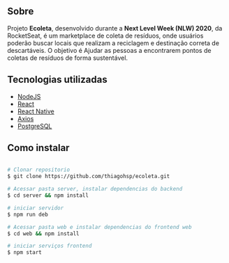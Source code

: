 

##  Sobre

Projeto **Ecoleta**, desenvolvido durante a **Next Level Week (NLW) 2020**, da RocketSeat, é um marketplace de coleta de resíduos, onde usuários poderão buscar locais que realizam a reciclagem e destinação correta de descartáveis. O objetivo é Ajudar as pessoas a encontrarem pontos de coletas de resíduos de forma sustentável.

##  Tecnologias utilizadas

- [NodeJS]()
- [React]()
- [React Native]()
- [Axios]()
- [PostgreSQL]()

##  Como instalar

```bash

# Clonar repositorio
$ git clone https://github.com/thiagohsp/ecoleta.git

# Acessar pasta server, instalar dependencias do backend 
$ cd server && npm install 

# iniciar servidor
$ npm run deb

# Acessar pasta web e instalar dependencias do frontend web
$ cd web && npm install

# iniciar serviços frontend
$ npm start

```